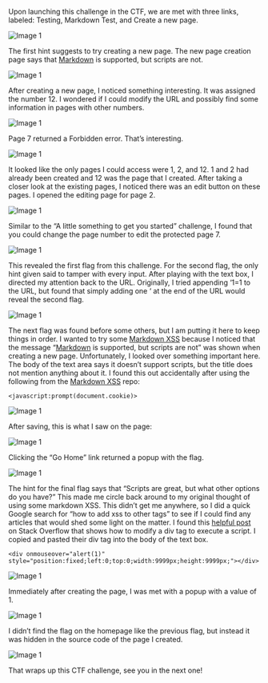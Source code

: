 Upon launching this challenge in the CTF, we are met with three links, labeled: Testing, Markdown Test, and Create a new page.

![Image 1](https://miro.medium.com/v2/resize:fit:720/format:webp/1*RlwQNGGgZl4ELTaWIbzUFg.png)

The first hint suggests to try creating a new page. The new page creation page says that [Markdown](https://github.com/adam-p/markdown-here/wiki/Markdown-Cheatsheet) is supported, but scripts are not.

![Image 1](https://miro.medium.com/v2/resize:fit:720/format:webp/1*dwLIdQIU7jYQFDx2lE4j0g.png)

After creating a new page, I noticed something interesting. It was assigned the number 12. I wondered if I could modify the URL and possibly find some information in pages with other numbers.

![Image 1](https://miro.medium.com/v2/resize:fit:720/format:webp/1*f1kLgtJaKGKKb0gBNofXMQ.png)

Page 7 returned a Forbidden error. That’s interesting.

![Image 1](https://miro.medium.com/v2/resize:fit:720/format:webp/1*D-MkAHr9-26Wp9MzHWHTtw.png)

It looked like the only pages I could access were 1, 2, and 12. 1 and 2 had already been created and 12 was the page that I created. After taking a closer look at the existing pages, I noticed there was an edit button on these pages. I opened the editing page for page 2.

![Image 1](https://miro.medium.com/v2/resize:fit:720/format:webp/1*8JOfarDKJMHr3Wv3Q1HRTw.png)

Similar to the “A little something to get you started” challenge, I found that you could change the page number to edit the protected page 7.

![Image 1](https://miro.medium.com/v2/resize:fit:720/format:webp/1*irYtwuF4jsCWqO41Flz3zw.png)

This revealed the first flag from this challenge. For the second flag, the only hint given said to tamper with every input. After playing with the text box, I directed my attention back to the URL. Originally, I tried appending ‘1=1 to the URL, but found that simply adding one ‘ at the end of the URL would reveal the second flag.

![Image 1](https://miro.medium.com/v2/resize:fit:720/format:webp/1*VQlexFPuqGsBz9WlqDwLIw.png)

The next flag was found before some others, but I am putting it here to keep things in order. I wanted to try some [Markdown XSS](https://github.com/cujanovic/Markdown-XSS-Payloads/blob/master/Markdown-XSS-Payloads.txt) because I noticed that the message “[Markdown](https://github.com/adam-p/markdown-here/wiki/Markdown-Cheatsheet) is supported, but scripts are not” was shown when creating a new page. Unfortunately, I looked over something important here. The body of the text area says it doesn’t support scripts, but the title does not mention anything about it. I found this out accidentally after using the following from the [Markdown XSS](https://github.com/cujanovic/Markdown-XSS-Payloads/blob/master/Markdown-XSS-Payloads.txt) repo:

```<javascript:prompt(document.cookie)>```

![Image 1](https://miro.medium.com/v2/resize:fit:720/format:webp/1*NH2h4EGvvawr8rKbusG9BQ.png)

After saving, this is what I saw on the page:

![Image 1](https://miro.medium.com/v2/resize:fit:720/format:webp/1*0vc24PUNuDr2r5ZwdJJxAg.png)

Clicking the “Go Home” link returned a popup with the flag.

![Image 1](https://miro.medium.com/v2/resize:fit:720/format:webp/1*Awn9MhEbAntq6LT9dGAZFQ.png)

The hint for the final flag says that “Scripts are great, but what other options do you have?” This made me circle back around to my original thought of using some markdown XSS. This didn’t get me anywhere, so I did a quick Google search for “how to add xss to other tags” to see if I could find any articles that would shed some light on the matter. I found this [helpful post](https://security.stackexchange.com/a/24910) on Stack Overflow that shows how to modify a div tag to execute a script. I copied and pasted their div tag into the body of the text box.

```<div onmouseover="alert(1)" style="position:fixed;left:0;top:0;width:9999px;height:9999px;"></div>```

![Image 1](https://miro.medium.com/v2/resize:fit:720/format:webp/1*Kly-1HAfVWPBsw3pRybkKQ.png)

Immediately after creating the page, I was met with a popup with a value of 1.

![Image 1](https://miro.medium.com/v2/resize:fit:720/format:webp/1*IxqY2nrKzLhcK4kV2biTPw.png)

I didn’t find the flag on the homepage like the previous flag, but instead it was hidden in the source code of the page I created.

![Image 1](https://miro.medium.com/v2/resize:fit:720/format:webp/1*nLc_plyFrACwoPz4AaiMKQ.png)

That wraps up this CTF challenge, see you in the next one!